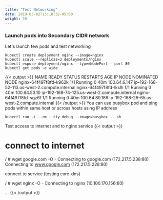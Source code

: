 ```yaml
---
title: "Test Networking"
date: 2019-03-02T15:18:32-05:00
weight: 50
---
```


### Launch pods into Secondary CIDR network

Let's launch few pods and test networking
```
kubectl create deployment nginx --image=nginx
kubectl scale --replicas=3 deployments/nginx
kubectl expose deployment/nginx --type=NodePort --port 80
kubectl get pods -o wide
```
{{< output >}}
NAME                     READY     STATUS    RESTARTS   AGE       IP              NODE                                           NOMINATED NODE
nginx-64f497f8fd-k962k   1/1       Running   0          40m       100.64.6.147    ip-192-168-52-113.us-west-2.compute.internal   <none>
nginx-64f497f8fd-lkslh   1/1       Running   0          40m       100.64.53.10    ip-192-168-74-125.us-west-2.compute.internal   <none>
nginx-64f497f8fd-sgz6f   1/1       Running   0          40m       100.64.80.186   ip-192-168-26-65.us-west-2.compute.internal    <none>
{{< /output >}}
You can use busybox pod and ping pods within same host or across hosts using IP address

```
kubectl run -i --rm --tty debug --image=busybox -- sh
```
Test access to internet and to nginx service
{{< output >}}
# connect to internet
/ # wget google.com -O -
Connecting to google.com (172.217.5.238:80)
Connecting to www.google.com (172.217.5.228:80)
<!doctype html><html itemscope="" itemtype="http://schema.org/WebPage" lang="en"><head><meta content="Search the world's information, including webpages, images, videos and more. Google has many special
...

# connect to service (testing core-dns)
/ # wget nginx -O -
Connecting to nginx (10.100.170.156:80)
<!DOCTYPE html>
<html>
<head>
<title>Welcome to nginx!</title>
...
{{< /output >}}
